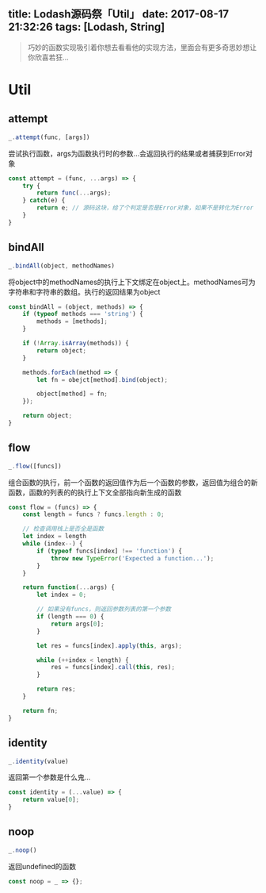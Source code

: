 title: Lodash源码祭「Util」
date: 2017-08-17 21:32:26
tags: [Lodash, String]
---
> 巧妙的函数实现吸引着你想去看看他的实现方法，里面会有更多奇思妙想让你欣喜若狂...

# Util

## attempt
```javascript
_.attempt(func, [args])
```
尝试执行函数，args为函数执行时的参数...会返回执行的结果或者捕获到Error对象
```javascript
const attempt = (func, ...args) => {
    try {
        return func(...args);
    } catch(e) {
        return e; // 源码这块，给了个判定是否是Error对象，如果不是转化为Error
    }
}
```

## bindAll
```javascript
_.bindAll(object, methodNames)
```
将object中的methodNames的执行上下文绑定在object上。methodNames可为字符串和字符串的数组。执行的返回结果为object
```javascript
const bindAll = (object, methods) => {
    if (typeof methods === 'string') {
        methods = [methods];
    }

    if (!Array.isArray(methods)) {
        return object;
    }

    methods.forEach(method => {
        let fn = obejct[method].bind(object);

        object[method] = fn;
    });

    return object;
}
```

## flow
```javascript
_.flow([funcs])
```
组合函数的执行，前一个函数的返回值作为后一个函数的参数，返回值为组合的新函数，函数的列表的的执行上下文全部指向新生成的函数
```javascript
const flow = (funcs) => {
    const length = funcs ? funcs.length : 0;

    // 检查调用栈上是否全是函数
    let index = length
    while (index--) {
        if (typeof funcs[index] !== 'function') {
            throw new TypeError('Expected a function...');
        }
    }

    return function(...args) {
        let index = 0;

        // 如果没有funcs，则返回参数列表的第一个参数
        if (length === 0) {
            return args[0];
        }

        let res = funcs[index].apply(this, args);

        while (++index < length) {
            res = funcs[index].call(this, res);
        }

        return res;
    }

    return fn;
}
```

## identity
```javascript
_.identity(value)
```
返回第一个参数是什么鬼...
```javascript
const identity = (...value) => {
    return value[0];
}
```

## noop
```javascript
_.noop()
```
返回undefined的函数
```javascript
const noop = _ => {};
```
